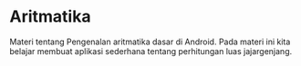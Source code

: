 # Aritmatika
Materi tentang Pengenalan aritmatika dasar di Android.
Pada materi ini kita belajar membuat aplikasi sederhana tentang perhitungan luas jajargenjang.
